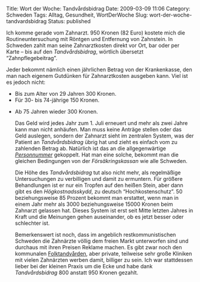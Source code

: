 Title: Wort der Woche: Tandvårdsbidrag
Date: 2009-03-09 11:06
Category: Schweden
Tags: Alltag, Gesundheit, WortDerWoche
Slug: wort-der-woche-tandvardsbidrag
Status: published

Ich komme gerade vom Zahnarzt. 950 Kronen (82 Euro) kostete mich die
Routineuntersuchung mit Röntgen und Entfernung von Zahnstein. In
Schweden zahlt man seine Zahnarztkosten direkt vor Ort, bar oder per
Karte – bis auf den *Tandvårdsbidrag*, wörtlich übersetzt
“Zahnpflegebeitrag”.

Jeder bekommt nämlich einen jährlichen Betrag von der Krankenkasse, den
man nach eigenem Gutdünken für Zahnarztkosten ausgeben kann. Viel ist es
jedoch nicht:

-   Bis zum Alter von 29 Jahren 300 Kronen.
-   Für 30- bis 74-jährige 150 Kronen.

<ul>
<li>
Ab 75 Jahren wieder 300 Kronen.

Das Geld wird jedes Jahr zum 1. Juli erneuert und mehr als zwei Jahre
kann man nicht anhäufen. Man muss keine Anträge stellen oder das Geld
auslegen, sondern der Zahnarzt sieht im zentralen System, was der
Patient an *Tandvårdsbidrag* übrig hat und zieht es einfach vom zu
zahlenden Betrag ab. Natürlich ist das an die allgegenwärtige
[*Personnummer*](http://www.fiket.de/2006/07/09/wort-der-woche-personnummer/)
gekoppelt. Hat man eine solche, bekommt man die gleichen Bedingungen von
der *Försäkringskassan* wie alle Schweden.

Die Höhe des *Tandvårdsbidrag* tut also nicht mehr, als regelmäßige
Untersuchungen zu verbilligen und damit zu ermuntern. Für größere
Behandlungen ist er nur ein Tropfen auf den heißen Stein, aber dann gibt
es den *Högkostnadsskydd*, zu deutsch “Hochkostenschutz”. 50
beziehungsweise 85 Prozent bekommt man erstattet, wenn man in einem Jahr
mehr als 3000 beziehungsweise 15000 Kronen beim Zahnarzt gelassen hat.
Dieses System ist erst seit Mitte letzten Jahres in Kraft und die
Meinungen gehen auseinander, ob es jetzt besser oder schlechter ist.

Bemerkenswert ist noch, dass im angeblich restkommunistischen Schweden
die Zahnärzte völlig dem freien Markt unterworfen sind und durchaus mit
ihren Preisen Reklame machen. Es gibt zwar noch den kommunalen
[Folktandvården](http://www.folktandvarden.se/), aber private, teilweise
sehr große Kliniken mit vielen Zahnärzten werben damit, billiger zu
sein. Ich war stattdessen lieber bei der kleinen Praxis um die Ecke und
habe dank *Tandvårdsbidrag* 800 anstatt 950 Kronen gezahlt.


